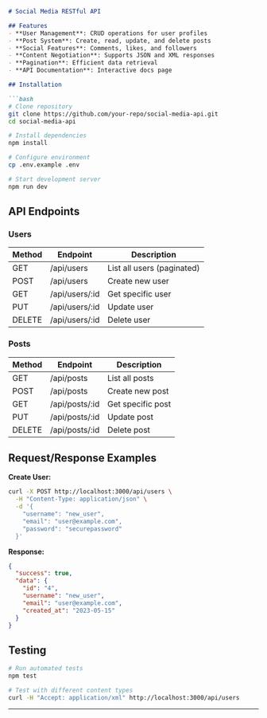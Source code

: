 
```markdown
# Social Media RESTful API

## Features
- **User Management**: CRUD operations for user profiles
- **Post System**: Create, read, update, and delete posts
- **Social Features**: Comments, likes, and followers
- **Content Negotiation**: Supports JSON and XML responses
- **Pagination**: Efficient data retrieval
- **API Documentation**: Interactive docs page

## Installation

```bash
# Clone repository
git clone https://github.com/your-repo/social-media-api.git
cd social-media-api

# Install dependencies
npm install

# Configure environment
cp .env.example .env

# Start development server
npm run dev
```

## API Endpoints

### Users
| Method | Endpoint         | Description                 |
|--------|------------------|-----------------------------|
| GET    | /api/users       | List all users (paginated)  |
| POST   | /api/users       | Create new user             |
| GET    | /api/users/:id   | Get specific user           |
| PUT    | /api/users/:id   | Update user                 |
| DELETE | /api/users/:id   | Delete user                 |

### Posts
| Method | Endpoint         | Description                 |
|--------|------------------|-----------------------------|
| GET    | /api/posts       | List all posts              |
| POST   | /api/posts       | Create new post             |
| GET    | /api/posts/:id   | Get specific post           |
| PUT    | /api/posts/:id   | Update post                 |
| DELETE | /api/posts/:id   | Delete post                 |


## Request/Response Examples

**Create User:**
```bash
curl -X POST http://localhost:3000/api/users \
  -H "Content-Type: application/json" \
  -d '{
    "username": "new_user",
    "email": "user@example.com",
    "password": "securepassword"
  }'
```

**Response:**
```json
{
  "success": true,
  "data": {
    "id": "4",
    "username": "new_user",
    "email": "user@example.com",
    "created_at": "2023-05-15"
  }
}
```

## Testing
```bash
# Run automated tests
npm test

# Test with different content types
curl -H "Accept: application/xml" http://localhost:3000/api/users
```


---

